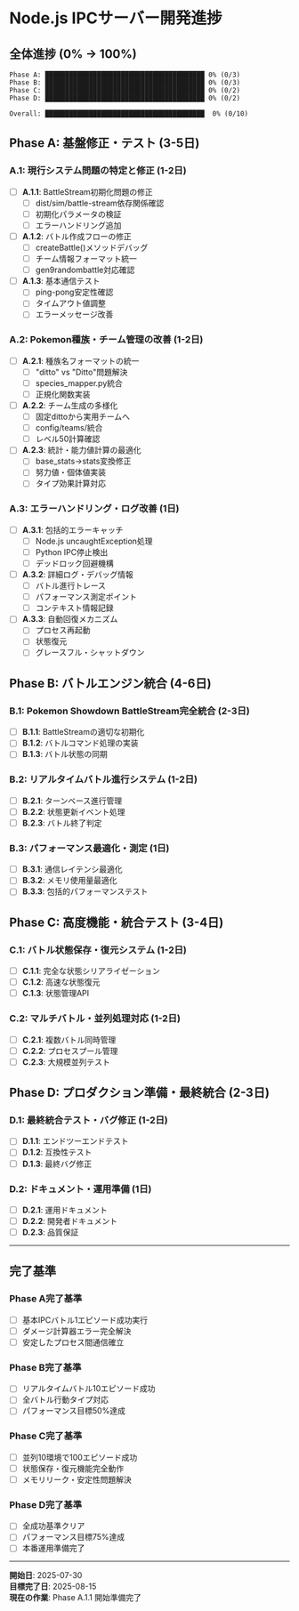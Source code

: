 # Node.js IPCサーバー開発進捗

## 全体進捗 (0% → 100%)

```
Phase A: ████████████████████████████████████████ 0% (0/3)
Phase B: ████████████████████████████████████████ 0% (0/3)  
Phase C: ████████████████████████████████████████ 0% (0/2)
Phase D: ████████████████████████████████████████ 0% (0/2)

Overall: ████████████████████████████████████████  0% (0/10)
```

## Phase A: 基盤修正・テスト (3-5日)

### A.1: 現行システム問題の特定と修正 (1-2日)
- [ ] **A.1.1**: BattleStream初期化問題の修正
  - [ ] dist/sim/battle-stream依存関係確認
  - [ ] 初期化パラメータの検証
  - [ ] エラーハンドリング追加
- [ ] **A.1.2**: バトル作成フローの修正
  - [ ] createBattle()メソッドデバッグ
  - [ ] チーム情報フォーマット統一
  - [ ] gen9randombattle対応確認
- [ ] **A.1.3**: 基本通信テスト
  - [ ] ping-pong安定性確認
  - [ ] タイムアウト値調整
  - [ ] エラーメッセージ改善

### A.2: Pokemon種族・チーム管理の改善 (1-2日)
- [ ] **A.2.1**: 種族名フォーマットの統一
  - [ ] "ditto" vs "Ditto"問題解決
  - [ ] species_mapper.py統合
  - [ ] 正規化関数実装
- [ ] **A.2.2**: チーム生成の多様化
  - [ ] 固定dittoから実用チームへ
  - [ ] config/teams/統合
  - [ ] レベル50計算確認
- [ ] **A.2.3**: 統計・能力値計算の最適化
  - [ ] base_stats→stats変換修正
  - [ ] 努力値・個体値実装
  - [ ] タイプ効果計算対応

### A.3: エラーハンドリング・ログ改善 (1日)
- [ ] **A.3.1**: 包括的エラーキャッチ
  - [ ] Node.js uncaughtException処理
  - [ ] Python IPC停止検出
  - [ ] デッドロック回避機構
- [ ] **A.3.2**: 詳細ログ・デバッグ情報
  - [ ] バトル進行トレース
  - [ ] パフォーマンス測定ポイント
  - [ ] コンテキスト情報記録
- [ ] **A.3.3**: 自動回復メカニズム
  - [ ] プロセス再起動
  - [ ] 状態復元
  - [ ] グレースフル・シャットダウン

## Phase B: バトルエンジン統合 (4-6日)

### B.1: Pokemon Showdown BattleStream完全統合 (2-3日)
- [ ] **B.1.1**: BattleStreamの適切な初期化
- [ ] **B.1.2**: バトルコマンド処理の実装
- [ ] **B.1.3**: バトル状態の同期

### B.2: リアルタイムバトル進行システム (1-2日)
- [ ] **B.2.1**: ターンベース進行管理
- [ ] **B.2.2**: 状態更新イベント処理
- [ ] **B.2.3**: バトル終了判定

### B.3: パフォーマンス最適化・測定 (1日)
- [ ] **B.3.1**: 通信レイテンシ最適化
- [ ] **B.3.2**: メモリ使用量最適化
- [ ] **B.3.3**: 包括的パフォーマンステスト

## Phase C: 高度機能・統合テスト (3-4日)

### C.1: バトル状態保存・復元システム (1-2日)
- [ ] **C.1.1**: 完全な状態シリアライゼーション
- [ ] **C.1.2**: 高速な状態復元
- [ ] **C.1.3**: 状態管理API

### C.2: マルチバトル・並列処理対応 (1-2日)
- [ ] **C.2.1**: 複数バトル同時管理
- [ ] **C.2.2**: プロセスプール管理
- [ ] **C.2.3**: 大規模並列テスト

## Phase D: プロダクション準備・最終統合 (2-3日)

### D.1: 最終統合テスト・バグ修正 (1-2日)
- [ ] **D.1.1**: エンドツーエンドテスト
- [ ] **D.1.2**: 互換性テスト
- [ ] **D.1.3**: 最終バグ修正

### D.2: ドキュメント・運用準備 (1日)
- [ ] **D.2.1**: 運用ドキュメント
- [ ] **D.2.2**: 開発者ドキュメント
- [ ] **D.2.3**: 品質保証

---

## 完了基準

### Phase A完了基準
- [ ] 基本IPCバトル1エピソード成功実行
- [ ] ダメージ計算器エラー完全解決
- [ ] 安定したプロセス間通信確立

### Phase B完了基準  
- [ ] リアルタイムバトル10エピソード成功
- [ ] 全バトル行動タイプ対応
- [ ] パフォーマンス目標50%達成

### Phase C完了基準
- [ ] 並列10環境で100エピソード成功
- [ ] 状態保存・復元機能完全動作
- [ ] メモリリーク・安定性問題解決

### Phase D完了基準
- [ ] 全成功基準クリア
- [ ] パフォーマンス目標75%達成
- [ ] 本番運用準備完了

---

**開始日**: 2025-07-30  
**目標完了日**: 2025-08-15  
**現在の作業**: Phase A.1.1 開始準備完了